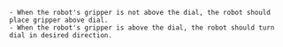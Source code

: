 
    - When the robot's gripper is not above the dial, the robot should place gripper above dial.
    - When the robot's gripper is above the dial, the robot should turn dial in desired direction.